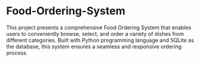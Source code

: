 # Food-Ordering-System
This project presents a comprehensive Food Ordering System that enables users to conveniently browse, select, and order a variety of dishes from different categories. Built with Python programming language and SQLite as the database, this system ensures a seamless and responsive ordering process.
